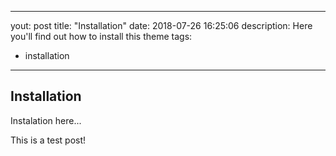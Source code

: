  ---
yout: post
title: "Installation"
date: 2018-07-26 16:25:06
description: Here you'll find out how to install this theme
tags: 
 - installation
 ---

 ## Installation

 Instalation here...

This is a test post!
